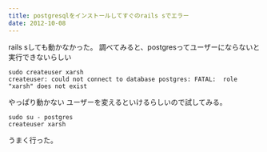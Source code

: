 ```yaml
---
title: postgresqlをインストールしてすぐのrails sでエラー
date: 2012-10-08
---
```


rails sしても動かなかった。
調べてみると、postgresってユーザーにならないと実行できないらしい

```
sudo createuser xarsh
createuser: could not connect to database postgres: FATAL:  role "xarsh" does not exist
```

やっぱり動かない
ユーザーを変えるといけるらしいので試してみる。

```
sudo su - postgres
createuser xarsh
```

うまく行った。

